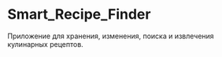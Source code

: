 # Smart_Recipe_Finder
Приложение для хранения, изменения, поиска и извлечения кулинарных рецептов. 
